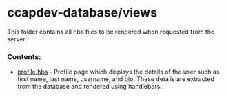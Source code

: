 # ccapdev-database/views

This folder contains all hbs files to be rendered when requested from the server.

### Contents:
- [profile.hbs](https://github.com/arvention/ccapdev-database/blob/master/views/profile.hbs) - Profile page which displays the details of the user such as first name, last name, username, and bio. These details are extracted from the database and rendered using handlebars.

